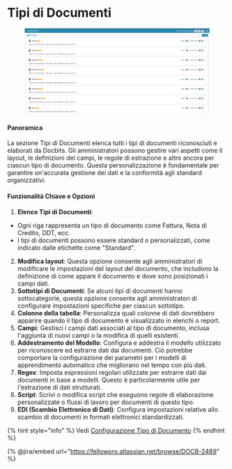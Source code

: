 # Tipi di Documenti

<figure><img src="../../../../.gitbook/assets/Bildschirmfoto 2024-05-08 um 08.44.19.png" alt=""><figcaption></figcaption></figure>

#### Panoramica

La sezione Tipi di Documenti elenca tutti i tipi di documenti riconosciuti e elaborati da Docbits. Gli amministratori possono gestire vari aspetti come il layout, le definizioni dei campi, le regole di estrazione e altro ancora per ciascun tipo di documento. Questa personalizzazione è fondamentale per garantire un'accurata gestione dei dati e la conformità agli standard organizzativi.

#### Funzionalità Chiave e Opzioni

1. **Elenco Tipi di Documenti**:
* Ogni riga rappresenta un tipo di documento come Fattura, Nota di Credito, DDT, ecc.
* I tipi di documenti possono essere standard o personalizzati, come indicato dalle etichette come "Standard".
2. **Modifica layout**: Questa opzione consente agli amministratori di modificare le impostazioni del layout del documento, che includono la definizione di come appare il documento e dove sono posizionati i campi dati.
3. **Sottotipi di Documenti**: Se alcuni tipi di documenti hanno sottocategorie, questa opzione consente agli amministratori di configurare impostazioni specifiche per ciascun sottotipo.
4. **Colonne della tabella**: Personalizza quali colonne di dati dovrebbero apparire quando il tipo di documento è visualizzato in elenchi o report.
5. **Campi**: Gestisci i campi dati associati al tipo di documento, inclusa l'aggiunta di nuovi campi o la modifica di quelli esistenti.
6. **Addestramento del Modello**: Configura e addestra il modello utilizzato per riconoscere ed estrarre dati dai documenti. Ciò potrebbe comportare la configurazione dei parametri per i modelli di apprendimento automatico che migliorano nel tempo con più dati.
7. **Regex**: Imposta espressioni regolari utilizzate per estrarre dati dai documenti in base a modelli. Questo è particolarmente utile per l'estrazione di dati strutturati.
8. **Script**: Scrivi o modifica script che eseguono regole di elaborazione personalizzate o flussi di lavoro per documenti di questo tipo.
9. **EDI (Scambio Elettronico di Dati)**: Configura impostazioni relative allo scambio di documenti in formati elettronici standardizzati.

{% hint style="info" %}
Vedi [Configurazione Tipo di Documento](../../../setup/document-types/)
{% endhint %}

{% @jira/embed url="https://fellowpro.atlassian.net/browse/DOCB-2489" %}
